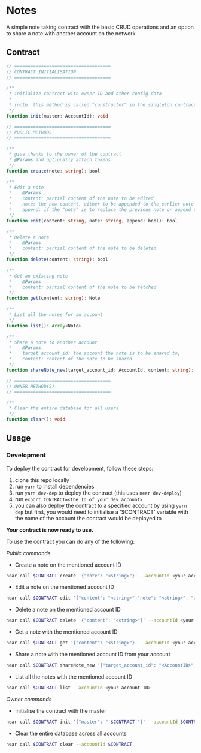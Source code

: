 # Notes

A simple note taking contract with the basic CRUD operations and an option to share a note with another account on the network

## Contract

```ts
// ====================================
// CONTRACT INITIALISATION
// ====================================

/**
 * initialize contract with owner ID and other config data
 *
 * (note: this method is called "constructor" in the singleton contract code)
 */
function init(master: AccountId): void

// ====================================
// PUBLIC METHODS
// ====================================

/**
 * give thanks to the owner of the contract
 * @Params and optionally attach tokens
 */
function create(note: string): bool

/**
 * Edit a note
 *    @Params
 *    content: partial content of the note to be edited
 *    note: the new content, either to be appended to the earlier note or to replace the note
 *    append: if the "note" is to replace the previous note or append to it
 */
function edit(content: string, note: string, append: bool): bool

/**
 * Delete a note
 *    @Params
 *    content: partial content of the note to be deleted
 */
function delete(content: string): bool

/**
 * Get an existing note
 *    @Params
 *    content: partial content of the note to be fetched
 */
function get(content: string): Note

/**
 * List all the notes for an account
 */
function list(): Array<Note>

/**
 * Share a note to another account
 *    @Params
 *    target_account_id: the account the note is to be shared to,
 *    content: content of the note to be shared
 */
function shareNote_new(target_account_id: AccountId, content: string): void

// ====================================
// OWNER METHOD(S)
// ====================================

/**
 * Clear the entire database for all users
 */
function clear(): void
```

## Usage

### Development

To deploy the contract for development, follow these steps:

1. clone this repo locally
2. run `yarn` to install dependencies
3. run `yarn dev-dep` to deploy the contract (this uses `near dev-deploy`)
4. run `export CONTRACT=<the ID of your dev account>`
5. you can also deploy the contract to a specified account by using `yarn dep` but first, you would need to initialise a '$CONTRACT' variable with the name of the account the contract would be deployed to

**Your contract is now ready to use.**

To use the contract you can do any of the following:

_Public commands_

- Create a note on the mentioned account ID

```sh
near call $CONTRACT create '{"note": "<string>"}' --accountId <your account ID>
```

- Edit a note on the mentioned account ID

```sh
near call $CONTRACT edit '{"content": "<string>","note": "<string>", "append": true/false}' --accountId <your account ID>
```

- Delete a note on the mentioned account ID

```sh
near call $CONTRACT delete '{"content": "<string>"}' --accountId <your account ID>
```

- Get a note with the mentioned account ID

```sh
near call $CONTRACT get '{"content": "<string>"}' --accountId <your account ID>
```

- Share a note with the mentioned account ID from your account

```sh
near call $CONTRACT shareNote_new '{"target_account_id": "<AccountID>", "content": "<string>"}' --accountId <your account ID>
```

- List all the notes with the mentioned account ID

```sh
near call $CONTRACT list --accountId <your account ID>
```

_Owner commands_

- Initialise the contract with the master

```sh
near call $CONTRACT init '{"master": "'$CONTRACT'"}' --accountId $CONTRACT
```

- Clear the entire database across all accounts

```sh
near call $CONTRACT clear --accountId $CONTRACT
```
